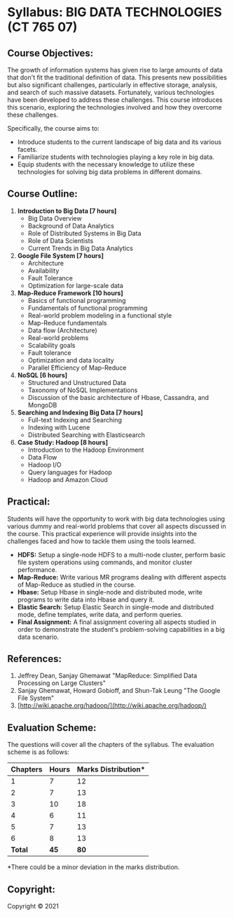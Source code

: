 # Syllabus: BIG DATA TECHNOLOGIES (CT 765 07)

## Course Objectives:

The growth of information systems has given rise to large amounts of data that don't fit the traditional definition of data. This presents new possibilities but also significant challenges, particularly in effective storage, analysis, and search of such massive datasets. Fortunately, various technologies have been developed to address these challenges. This course introduces this scenario, exploring the technologies involved and how they overcome these challenges.

Specifically, the course aims to:

* Introduce students to the current landscape of big data and its various facets.
* Familiarize students with technologies playing a key role in big data.
* Equip students with the necessary knowledge to utilize these technologies for solving big data problems in different domains.

## Course Outline:

1. **Introduction to Big Data [7 hours]**
   * Big Data Overview
   * Background of Data Analytics
   * Role of Distributed Systems in Big Data
   * Role of Data Scientists
   * Current Trends in Big Data Analytics
2. **Google File System [7 hours]**
   * Architecture
   * Availability
   * Fault Tolerance
   * Optimization for large-scale data
3. **Map-Reduce Framework [10 hours]**
   * Basics of functional programming
   * Fundamentals of functional programming
   * Real-world problem modeling in a functional style
   * Map-Reduce fundamentals
   * Data flow (Architecture)
   * Real-world problems
   * Scalability goals
   * Fault tolerance
   * Optimization and data locality
   * Parallel Efficiency of Map-Reduce
4. **NoSQL [6 hours]**
   * Structured and Unstructured Data
   * Taxonomy of NoSQL Implementations
   * Discussion of the basic architecture of Hbase, Cassandra, and MongoDB
5. **Searching and Indexing Big Data [7 hours]**
   * Full-text Indexing and Searching
   * Indexing with Lucene
   * Distributed Searching with Elasticsearch
6. **Case Study: Hadoop [8 hours]**
   * Introduction to the Hadoop Environment
   * Data Flow
   * Hadoop I/O
   * Query languages for Hadoop
   * Hadoop and Amazon Cloud

## Practical:

Students will have the opportunity to work with big data technologies using various dummy and real-world problems that cover all aspects discussed in the course. This practical experience will provide insights into the challenges faced and how to tackle them using the tools learned.

* **HDFS:** Setup a single-node HDFS to a multi-node cluster, perform basic file system operations using commands, and monitor cluster performance.
* **Map-Reduce:** Write various MR programs dealing with different aspects of Map-Reduce as studied in the course.
* **Hbase:** Setup Hbase in single-node and distributed mode, write programs to write data into Hbase and query it.
* **Elastic Search:** Setup Elastic Search in single-mode and distributed mode, define templates, write data, and perform queries.
* **Final Assignment:** A final assignment covering all aspects studied in order to demonstrate the student's problem-solving capabilities in a big data scenario.

## References:

1. Jeffrey Dean, Sanjay Ghemawat "MapReduce: Simplified Data Processing on Large Clusters"
2. Sanjay Ghemawat, Howard Gobioff, and Shun-Tak Leung "The Google File System"
3. [http://wiki.apache.org/hadoop/](http://wiki.apache.org/hadoop/)

## Evaluation Scheme:

The questions will cover all the chapters of the syllabus. The evaluation scheme is as follows:

| Chapters | Hours | Marks Distribution\* |
|---|---|---|
| 1 | 7 | 12 |
| 2 | 7 | 13 |
| 3 | 10 | 18 |
| 4 | 6 | 11 |
| 5 | 7 | 13 |
| 6 | 8 | 13 |
| **Total** | **45** | **80** |

\*There could be a minor deviation in the marks distribution.

## Copyright:

Copyright &copy; 2021 
